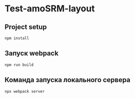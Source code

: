 # Test-amoSRM-layout

## Project setup
```
npm install
```
## Запуск webpack
```
npm run build
```
## Команда запуска локального сервера
```
npx webpack server
```
